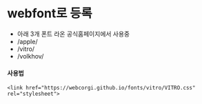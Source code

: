 # webfont로 등록

- 아래 3개 폰트 라온 공식홈페이지에서 사용중
- /apple/
- /vitro/
- /volkhov/

#### 사용법

```
<link href="https://webcorgi.github.io/fonts/vitro/VITRO.css" rel="stylesheet">
```
